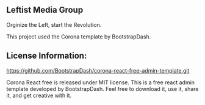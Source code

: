 ## Leftist Media Group
Orginize the Left, start the Revolution.

This project used the Corona template by BootstrapDash.


## License Information:

https://github.com/BootstrapDash/corona-react-free-admin-template.git

Corona React free is released under MIT license. This is a free react admin template developed by BootstrapDash. Feel free to download it, use it, share it, and get creative with it.
